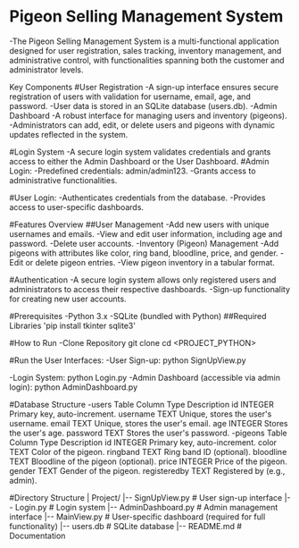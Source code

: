 # Pigeon Selling Management System
  -The Pigeon Selling Management System is a multi-functional application designed for user registration, sales tracking, inventory management, and administrative control, with functionalities spanning both the customer and administrator levels.

 Key Components
#User Registration
  -A sign-up interface ensures secure registration of users with validation for username, email, age, and password.
  -User data is stored in an SQLite database (users.db).
  -Admin Dashboard
  -A robust interface for managing users and inventory (pigeons).
  -Administrators can add, edit, or delete users and pigeons with dynamic updates reflected in the system.
  
#Login System
  -A secure login system validates credentials and grants access to either the Admin Dashboard or the User Dashboard.
#Admin Login:
  -Predefined credentials: admin/admin123.
  -Grants access to administrative functionalities.
  
#User Login:
  -Authenticates credentials from the database.
  -Provides access to user-specific dashboards.
  
#Features Overview
##User Management
 -Add new users with unique usernames and emails.
  -View and edit user information, including age and password.
  -Delete user accounts.
  -Inventory (Pigeon) Management
  -Add pigeons with attributes like color, ring band, bloodline, price, and gender.
  -Edit or delete pigeon entries.
  -View pigeon inventory in a tabular format.
  
#Authentication
  -A secure login system allows only registered users and administrators to access their respective dashboards.
  -Sign-up functionality for creating new user accounts.

#Prerequisites
  -Python 3.x
  -SQLite (bundled with Python)
##Required Libraries
'pip install tkinter sqlite3'

#How to Run
  -Clone Repository
git clone <repository-url>
cd <PROJECT_PYTHON>

#Run the User Interfaces:
  -User Sign-up:
python SignUpView.py

  -Login System:
python Login.py
  -Admin Dashboard (accessible via admin login):
python AdminDashboard.py

#Database Structure
  -users Table
Column	Type	Description
id	INTEGER	Primary key, auto-increment.
username	TEXT	Unique, stores the user's username.
email	TEXT	Unique, stores the user's email.
age	INTEGER	Stores the user's age.
password	TEXT	Stores the user's password.
  -pigeons Table
Column	Type	Description
id	INTEGER	Primary key, auto-increment.
color	TEXT	Color of the pigeon.
ringband	TEXT	Ring band ID (optional).
bloodline	TEXT	Bloodline of the pigeon (optional).
price	INTEGER	Price of the pigeon.
gender	TEXT	Gender of the pigeon.
registeredby	TEXT	Registered by (e.g., admin).

#Directory Structure
| Project/
|-- SignUpView.py # User sign-up interface
|-- Login.py # Login system
|-- AdminDashboard.py # Admin management interface
|-- MainView.py # User-specific dashboard (required for full functionality)
|-- users.db # SQLite database
|-- README.md # Documentation
